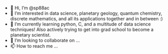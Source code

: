 - 👋 Hi, I’m @sp88ac
- 👀 I’m interested in data science, planetary geology, quantum chemistry, discrete mathematics, and all its applications together and in between :) 
- 🌱 I’m currently learning python, C, and a multitude of data science techniques! Also actively trying to get into grad school to become a planetary scientist.
- 💞️ I’m looking to collaborate on ...
- 📫 How to reach me ...

<!---
sp88ac/sp88ac is a ✨ special ✨ repository because its `README.md` (this file) appears on your GitHub profile.
You can click the Preview link to take a look at your changes.
--->
